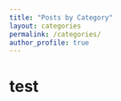 ```yaml
---
title: "Posts by Category"
layout: categories
permalink: /categories/
author_profile: true
---
```


# test